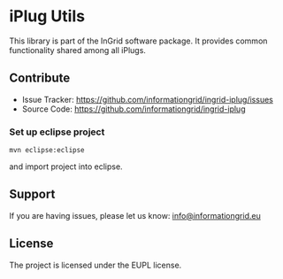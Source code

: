 iPlug Utils
=========

This library is part of the InGrid software package. It provides common functionality shared among all iPlugs.


Contribute
----------

- Issue Tracker: https://github.com/informationgrid/ingrid-iplug/issues
- Source Code: https://github.com/informationgrid/ingrid-iplug
 
### Set up eclipse project

```
mvn eclipse:eclipse
```

and import project into eclipse.

Support
-------

If you are having issues, please let us know: info@informationgrid.eu

License
-------

The project is licensed under the EUPL license.

